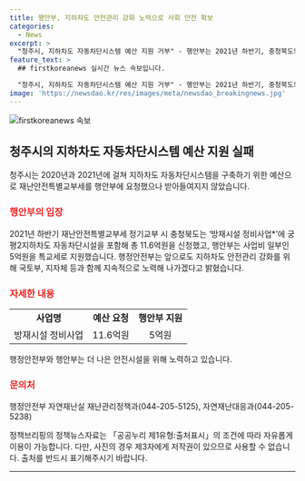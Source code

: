 ```yaml
---
title: 행안부, 지하차도 안전관리 강화 노력으로 사회 안전 확보
categories:
  - News
excerpt: >
  "청주시, 지하차도 자동차단시스템 예산 지원 거부" - 행안부는 2021년 하반기, 충청북도의 지하차도 자동차단시설 포함된 사업에 5억원을 특별교부세로 지원하였다. 앞으로도 국토부, 지자체와 협력하여 지하차도 안전에 노력할 예정이다. (출처: 정책브리핑 www.korea.kr)
feature_text: >
  ## firstkoreanews 실시간 뉴스 속보입니다.

  "청주시, 지하차도 자동차단시스템 예산 지원 거부" - 행안부는 2021년 하반기, 충청북도의 지하차도 자동차단시설 포함된 사업에 5억원을 특별교부세로 지원하였다. 앞으로도 국토부, 지자체와 협력하여 지하차도 안전에 노력할 예정이다. (출처: 정책브리핑 www.korea.kr)
image: 'https://newsdao.kr/res/images/meta/newsdao_breakingnews.jpg'
---
```


<p><img src="https://newsdao.kr/res/images/meta/newsdao_breakingnews.jpg" alt="firstkoreanews 속보" /></p>

<h2 data-ke-size="size26">청주시의 지하차도 자동차단시스템 예산 지원 실패</h2>

<p data-ke-size="size16">청주시는 2020년과 2021년에 걸쳐 지하차도 자동차단시스템을 구축하기 위한 예산으로 재난안전특별교부세를 행안부에 요청했으나 받아들여지지 않았습니다.</p>

<h3><b><span style="color: #ee2323;">행안부의 입장</span></b></h3>

<p data-ke-size="size16">2021년 하반기 재난안전특별교부세 정기교부 시 충청북도는 ‘방재시설 정비사업*’에 궁평2지하차도 자동차단시설을 포함해 총 11.6억원을 신청했고, 행안부는 사업비 일부인 5억원을 특교세로 지원했습니다. 행정안전부는 앞으로도 지하차도 안전관리 강화를 위해 국토부, 지자체 등과 함께 지속적으로 노력해 나가겠다고 밝혔습니다.</p>

<h3><b><span style="color: #ee2323;">자세한 내용</span></b></h3>

<table>
  <tr>
    <td style="text-align: center; height: 17px;"><b>사업명</b></td>
    <td style="text-align: center; height: 17px;"><b>예산 요청</b></td>
    <td style="text-align: center; height: 17px;"><b>행안부 지원</b></td>
  </tr>
  <tr>
    <td style="text-align: center; height: 17px;">방재시설 정비사업</td>
    <td style="text-align: center; height: 17px;">11.6억원</td>
    <td style="text-align: center; height: 17px;">5억원</td>
  </tr>
</table>

<p data-ke-size="size16">행정안전부와 행안부는 더 나은 안전시설을 위해 노력하고 있습니다.</p>

<h3><b><span style="color: #ee2323;">문의처</span></b></h3>

<p data-ke-size="size16">행정안전부 자연재난실 재난관리정책과(044-205-5125), 자연재난대응과(044-205-5238)</p>

<p data-ke-size="size16">정책브리핑의 정책뉴스자료는 「공공누리 제1유형:출처표시」의 조건에 따라 자유롭게 이용이 가능합니다. 다만, 사진의 경우 제3자에게 저작권이 있으므로 사용할 수 없습니다. 출처를 반드시 표기해주시기 바랍니다.</p>

<hr>

